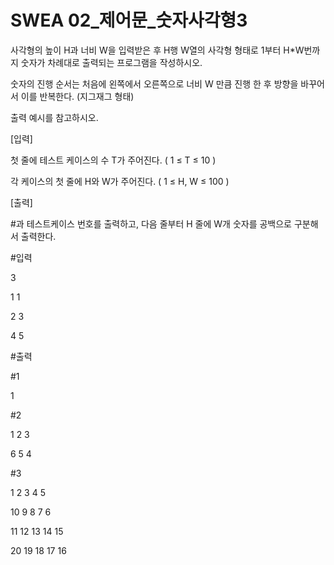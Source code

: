 # SWEA 02_제어문_숫자사각형3

사각형의 높이 H과 너비 W을 입력받은 후 H행 W열의 사각형 형태로 1부터 H*W번까지 숫자가 차례대로 출력되는 프로그램을 작성하시오.

숫자의 진행 순서는 처음에 왼쪽에서 오른쪽으로 너비 W 만큼 진행 한 후 방향을 바꾸어서 이를 반복한다. (지그재그 형태)

출력 예시를 참고하시오.

[입력]

첫 줄에 테스트 케이스의 수 T가 주어진다. ( 1 ≤ T ≤ 10 )

각 케이스의 첫 줄에 H와 W가 주어진다. ( 1 ≤ H, W ≤ 100 )

[출력]

#과 테스트케이스 번호를 출력하고, 다음 줄부터 H 줄에 W개 숫자를 공백으로 구분해서 출력한다.

#입력

3

1 1

2 3

4 5

#출력

#1

1 

#2

1 2 3 

6 5 4 

#3

1 2 3 4 5 

10 9 8 7 6 

11 12 13 14 15 

20 19 18 17 16 



